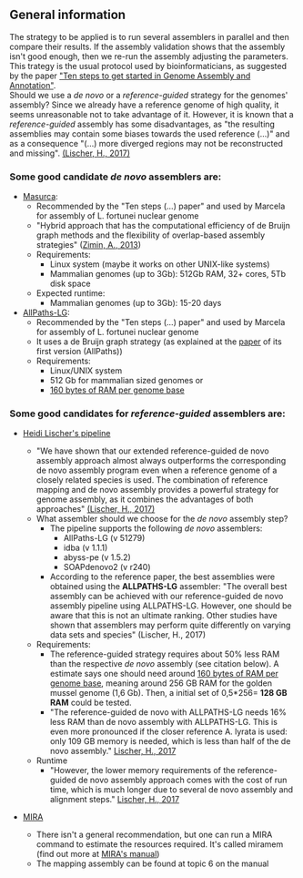 ## General information
The strategy to be applied is to run several assemblers in parallel and then compare their results. If the assembly validation shows that the assembly isn't good enough, then we re-run the assembly adjusting the parameters. This trategy is the usual protocol used by bioinformaticians, as suggested by the paper  ["Ten steps to get started in Genome Assembly and Annotation"](https://www.ncbi.nlm.nih.gov/pmc/articles/PMC5850084/).  
Should we use a *de novo* or a *reference-guided* strategy for the genomes' assembly? Since we already have a reference genome of high quality, it seems unreasonable not to take advantage of it. However, it is known that a *reference-guided* assembly has some disadvantages, as "the resulting assemblies may contain some biases towards the used reference (...)"  and as a consequence "(...) more diverged regions may not be reconstructed and missing". [(Lischer, H., 2017)](https://www.ncbi.nlm.nih.gov/pmc/articles/PMC5681816/)  


### Some good candidate *de novo* assemblers are:  
- [Masurca](https://github.com/alekseyzimin/masurca):
   - Recommended by the "Ten steps (...) paper" and used by Marcela for assembly of L. fortunei nuclear genome
   - "Hybrid approach that has the computational efficiency of de Bruijn graph methods and the flexibility of overlap-based assembly strategies" ([Zimin, A., 2013](https://www.ncbi.nlm.nih.gov/pmc/articles/PMC3799473/))  
   - Requirements:
      - Linux system (maybe it works on other UNIX-like systems) 
      - Mammalian genomes (up to 3Gb): 512Gb RAM, 32+ cores, 5Tb disk space
   - Expected runtime:
      - Mammalian genomes (up to 3Gb): 15-20 days  
- [AllPaths-LG](https://bit.ly/2xRfalg):  
   - Recommended by the "Ten steps (...) paper" and used by Marcela for assembly of L. fortunei nuclear genome
   - It uses a de Bruijn graph strategy (as explained at the [paper](https://www.ncbi.nlm.nih.gov/pmc/articles/PMC2336810/) of its first version (AllPaths))
   - Requirements:
      - Linux/UNIX system
      - 512 Gb for mammalian sized genomes or
      - [160 bytes of RAM per genome base](http://evomics.org/wp-content/uploads/2012/01/Allpaths_exercises.pdf)

### Some good candidates for *reference-guided* assemblers are:
- [Heidi Lischer's pipeline](https://bitbucket.org/HeidiLischer/refguideddenovoassembly_pipelines)
   - "We have shown that our extended reference-guided de novo assembly approach almost always outperforms the corresponding de novo assembly program even when a reference genome of a closely related species is used. The combination of reference mapping and de novo assembly provides a powerful strategy for genome assembly, as it combines the advantages of both approaches" [(Lischer, H., 2017)](https://www.ncbi.nlm.nih.gov/pmc/articles/PMC5681816/) 
   - What assembler should we choose for the *de novo* assembly step? 
      - The pipeline supports the following *de novo* assemblers: 
         - AllPaths-LG (v 51279)
         - idba (v 1.1.1)
         - abyss-pe (v 1.5.2)
         - SOAPdenovo2 (v r240)
      - According to the reference paper, the best assemblies were obtained using the **ALLPATHS-LG** assembler: "The overall best assembly can be achieved with our reference-guided de novo assembly pipeline using ALLPATHS-LG. However, one should be aware that this is not an ultimate ranking. Other studies have shown that assemblers may perform quite differently on varying data sets and species" (Lischer, H., 2017)
   - Requirements:
      - The reference-guided strategy requires about 50% less RAM than the respective *de novo* assembly (see citation below). A estimate says one should need around [160 bytes of RAM per genome base](http://evomics.org/wp-content/uploads/2012/01/Allpaths_exercises.pdf), meaning around 256 GB RAM for the golden mussel genome (1,6 Gb). Then, a initial set of 0,5*256= **128 GB RAM** could be tested.      
      - "The reference-guided de novo with ALLPATHS-LG needs 16% less RAM than de novo assembly with ALLPATHS-LG. This is even more pronounced if the closer reference A. lyrata is used: only 109 GB memory is needed, which is less than half of the de novo assembly." [Lischer, H., 2017](https://www.ncbi.nlm.nih.gov/pmc/articles/PMC5681816/)   
   - Runtime
      - "However, the lower memory requirements of the reference-guided de novo assembly approach comes with the cost of run time, which is much longer due to several de novo assembly and alignment steps." [Lischer, H., 2017](https://www.ncbi.nlm.nih.gov/pmc/articles/PMC5681816/)     
 
- [MIRA](https://sourceforge.net/p/mira-assembler/wiki/Home/)
   - There isn't a general recommendation, but one can run a MIRA command to estimate the resources required. It's called miramem (find out more at [MIRA's manual](http://mira-assembler.sourceforge.net/docs/DefinitiveGuideToMIRA.pdf))  
   - The mapping assembly can be found at topic 6 on the manual
